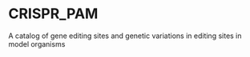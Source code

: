 # CRISPR_PAM
A catalog of gene editing sites and genetic variations in editing sites in model organisms
